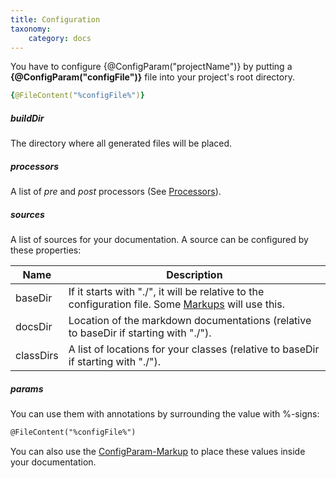 ```yaml
---
title: Configuration
taxonomy:
    category: docs
---
```


You have to configure {@ConfigParam("projectName")} by putting a **{@ConfigParam("configFile")}** file
into your project's root directory.

```yaml
{@FileContent("%configFile%")}
```

##### buildDir

The directory where all generated files will be placed.

##### processors

A list of _pre_ and _post_ processors (See [Processors](/usage/processors)).

##### sources

A list of sources for your documentation. A source can be configured by these properties:

| Name      | Description
| --------- | -----------
| baseDir   | If it starts with "./", it will be relative to the configuration file. Some [Markups](/usage/markups) will use this.
| docsDir   | Location of the markdown documentations (relative to baseDir if starting with "./").
| classDirs | A list of locations for your classes (relative to baseDir if starting with "./").

##### params

You can use them with annotations by surrounding the value with %-signs:

```md
@FileContent("%configFile%")
```

You can also use the [ConfigParam-Markup](/usage/markups/ConfigParam) to place these values
inside your documentation.
